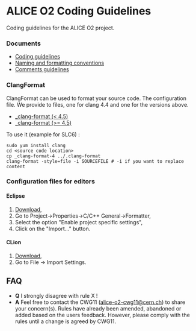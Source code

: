 # ALICE O2 Coding Guidelines
Coding guidelines for the ALICE O2 project.

### Documents

* [Coding guidelines](https://rawgit.com/AliceO2Group/CodingGuidelines/master/coding_guidelines.html)
* [Naming and formatting conventions](https://rawgit.com/AliceO2Group/CodingGuidelines/master/naming_formatting.html)
* [Comments guidelines](https://rawgit.com/AliceO2Group/CodingGuidelines/master/comments_guidelines.html)

### ClangFormat

ClangFormat can be used to format your source code. The configuration file. We provide to files, one for clang 4.4 and one for the versions above. 

* [_clang-format (< 4.5)](https://github.com/AliceO2Group/CodingGuidelines/raw/master/_clang-format-3)
* [_clang-format (>= 4.5)](https://github.com/AliceO2Group/CodingGuidelines/raw/master/_clang-format-4)

To use it (example for SLC6) : 
```
sudo yum install clang
cd <source code location>
cp _clang-format-4 ../.clang-format
clang-format -style=file -i SOURCEFILE # -i if you want to replace content
```

### Configuration files for editors
#### Eclipse

1. [Download](https://github.com/AliceO2Group/CodingGuidelines/raw/master/Eclipse_O2_formatting.xml),
2. Go to Project->Properties->C/C++ General->Formatter,
2. Select the option "Enable project specific settings",
3. Click on the "Import..." button.

#### CLion
1. [Download](https://github.com/AliceO2Group/CodingGuidelines/raw/master/settings-codestyle-clion.jar),
2. Go to File -> Import Settings. 

## FAQ
* __Q__ I strongly disagree with rule X !
* __A__ Feel free to contact the CWG11 (alice-o2-cwg11@cern.ch) to share your concern(s). Rules have already been amended, abandoned or added based on the users feedback. However, please comply with the rules until a change is agreed by CWG11.
 
